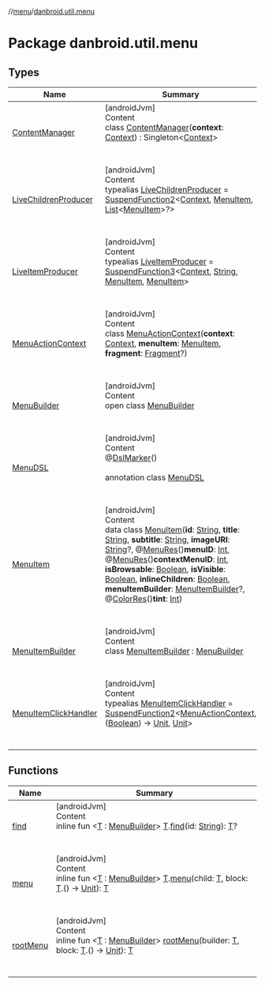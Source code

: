 //[menu](../index.md)/[danbroid.util.menu](index.md)



# Package danbroid.util.menu  


## Types  
  
|  Name|  Summary| 
|---|---|
| [ContentManager](-content-manager/index.md)| [androidJvm]  <br>Content  <br>class [ContentManager](-content-manager/index.md)(**context**: [Context](https://developer.android.com/reference/kotlin/android/content/Context.html)) : Singleton<[Context](https://developer.android.com/reference/kotlin/android/content/Context.html)>   <br><br><br>
| [LiveChildrenProducer](index.md#danbroid.util.menu/LiveChildrenProducer///PointingToDeclaration/)| [androidJvm]  <br>Content  <br>typealias [LiveChildrenProducer](index.md#danbroid.util.menu/LiveChildrenProducer///PointingToDeclaration/) = [SuspendFunction2](https://kotlinlang.org/api/latest/jvm/stdlib/kotlin.coroutines/-suspend-function2/index.html)<[Context](https://developer.android.com/reference/kotlin/android/content/Context.html), [MenuItem](-menu-item/index.md), [List](https://kotlinlang.org/api/latest/jvm/stdlib/kotlin.collections/-list/index.html)<[MenuItem](-menu-item/index.md)>?>  <br><br><br>
| [LiveItemProducer](index.md#danbroid.util.menu/LiveItemProducer///PointingToDeclaration/)| [androidJvm]  <br>Content  <br>typealias [LiveItemProducer](index.md#danbroid.util.menu/LiveItemProducer///PointingToDeclaration/) = [SuspendFunction3](https://kotlinlang.org/api/latest/jvm/stdlib/kotlin.coroutines/-suspend-function3/index.html)<[Context](https://developer.android.com/reference/kotlin/android/content/Context.html), [String](https://kotlinlang.org/api/latest/jvm/stdlib/kotlin/-string/index.html), [MenuItem](-menu-item/index.md), [MenuItem](-menu-item/index.md)>  <br><br><br>
| [MenuActionContext](-menu-action-context/index.md)| [androidJvm]  <br>Content  <br>class [MenuActionContext](-menu-action-context/index.md)(**context**: [Context](https://developer.android.com/reference/kotlin/android/content/Context.html), **menuItem**: [MenuItem](-menu-item/index.md), **fragment**: [Fragment](https://developer.android.com/reference/kotlin/androidx/fragment/app/Fragment.html)?)  <br><br><br>
| [MenuBuilder](-menu-builder/index.md)| [androidJvm]  <br>Content  <br>open class [MenuBuilder](-menu-builder/index.md)  <br><br><br>
| [MenuDSL](-menu-d-s-l/index.md)| [androidJvm]  <br>Content  <br>@[DslMarker](https://kotlinlang.org/api/latest/jvm/stdlib/kotlin/-dsl-marker/index.html)()  <br>  <br>annotation class [MenuDSL](-menu-d-s-l/index.md)  <br><br><br>
| [MenuItem](-menu-item/index.md)| [androidJvm]  <br>Content  <br>data class [MenuItem](-menu-item/index.md)(**id**: [String](https://kotlinlang.org/api/latest/jvm/stdlib/kotlin/-string/index.html), **title**: [String](https://kotlinlang.org/api/latest/jvm/stdlib/kotlin/-string/index.html), **subtitle**: [String](https://kotlinlang.org/api/latest/jvm/stdlib/kotlin/-string/index.html), **imageURI**: [String](https://kotlinlang.org/api/latest/jvm/stdlib/kotlin/-string/index.html)?, @[MenuRes](https://developer.android.com/reference/kotlin/androidx/annotation/MenuRes.html)()**menuID**: [Int](https://kotlinlang.org/api/latest/jvm/stdlib/kotlin/-int/index.html), @[MenuRes](https://developer.android.com/reference/kotlin/androidx/annotation/MenuRes.html)()**contextMenuID**: [Int](https://kotlinlang.org/api/latest/jvm/stdlib/kotlin/-int/index.html), **isBrowsable**: [Boolean](https://kotlinlang.org/api/latest/jvm/stdlib/kotlin/-boolean/index.html), **isVisible**: [Boolean](https://kotlinlang.org/api/latest/jvm/stdlib/kotlin/-boolean/index.html), **inlineChildren**: [Boolean](https://kotlinlang.org/api/latest/jvm/stdlib/kotlin/-boolean/index.html), **menuItemBuilder**: [MenuItemBuilder](-menu-item-builder/index.md)?, @[ColorRes](https://developer.android.com/reference/kotlin/androidx/annotation/ColorRes.html)()**tint**: [Int](https://kotlinlang.org/api/latest/jvm/stdlib/kotlin/-int/index.html))  <br><br><br>
| [MenuItemBuilder](-menu-item-builder/index.md)| [androidJvm]  <br>Content  <br>class [MenuItemBuilder](-menu-item-builder/index.md) : [MenuBuilder](-menu-builder/index.md)  <br><br><br>
| [MenuItemClickHandler](index.md#danbroid.util.menu/MenuItemClickHandler///PointingToDeclaration/)| [androidJvm]  <br>Content  <br>typealias [MenuItemClickHandler](index.md#danbroid.util.menu/MenuItemClickHandler///PointingToDeclaration/) = [SuspendFunction2](https://kotlinlang.org/api/latest/jvm/stdlib/kotlin.coroutines/-suspend-function2/index.html)<[MenuActionContext](-menu-action-context/index.md), ([Boolean](https://kotlinlang.org/api/latest/jvm/stdlib/kotlin/-boolean/index.html)) -> [Unit](https://kotlinlang.org/api/latest/jvm/stdlib/kotlin/-unit/index.html), [Unit](https://kotlinlang.org/api/latest/jvm/stdlib/kotlin/-unit/index.html)>  <br><br><br>


## Functions  
  
|  Name|  Summary| 
|---|---|
| [find](find.md)| [androidJvm]  <br>Content  <br>inline fun <[T](find.md) : [MenuBuilder](-menu-builder/index.md)> [T](find.md).[find](find.md)(id: [String](https://kotlinlang.org/api/latest/jvm/stdlib/kotlin/-string/index.html)): [T](find.md)?  <br><br><br>
| [menu](menu.md)| [androidJvm]  <br>Content  <br>inline fun <[T](menu.md) : [MenuBuilder](-menu-builder/index.md)> [T](menu.md).[menu](menu.md)(child: [T](menu.md), block: [T](menu.md).() -> [Unit](https://kotlinlang.org/api/latest/jvm/stdlib/kotlin/-unit/index.html)): [T](menu.md)  <br><br><br>
| [rootMenu](root-menu.md)| [androidJvm]  <br>Content  <br>inline fun <[T](root-menu.md) : [MenuBuilder](-menu-builder/index.md)> [rootMenu](root-menu.md)(builder: [T](root-menu.md), block: [T](root-menu.md).() -> [Unit](https://kotlinlang.org/api/latest/jvm/stdlib/kotlin/-unit/index.html)): [T](root-menu.md)  <br><br><br>


